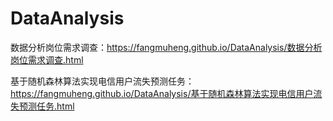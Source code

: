 # DataAnalysis
数据分析岗位需求调查：https://fangmuheng.github.io/DataAnalysis/数据分析岗位需求调查.html <p>
基于随机森林算法实现电信用户流失预测任务：https://fangmuheng.github.io/DataAnalysis/基于随机森林算法实现电信用户流失预测任务.html
